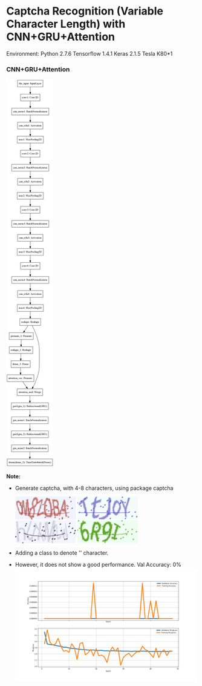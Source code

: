 # Captcha Recognition (Variable Character Length) with CNN+GRU+Attention	 

Environment: Python 2.7.6 Tensorflow 1.4.1 Keras 2.1.5 Tesla K80*1

### CNN+GRU+Attention

 ![model](https://github.com/CancanZhang/Captcha-Recognition/blob/master/CNN_GRU_Attention/img/model.png)


**Note:**

- Generate captcha, with 4-8 characters, using package captcha

  ![2](https://github.com/CancanZhang/Captcha-Recognition/blob/master/CNN_GRU_Attention/img/2.png)
  ![1](https://github.com/CancanZhang/Captcha-Recognition/blob/master/CNN_GRU_Attention/img/1.png)
  ![3](https://github.com/CancanZhang/Captcha-Recognition/blob/master/CNN_GRU_Attention/img/3.png)
  ![4](https://github.com/CancanZhang/Captcha-Recognition/blob/master/CNN_GRU_Attention/img/4.png)

- Adding a class to denote '' character.

- However, it does not show a good performance. Val Accuracy: 0%![hist](https://github.com/CancanZhang/Captcha-Recognition/blob/master/CNN_GRU_Attention/img/hist.png)

